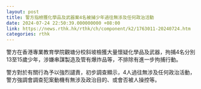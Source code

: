 ```yaml
---
layout: post
title: 警方指檢獲化學品及武器案4名被捕少年過往無涉及任何政治活動
date: 2024-07-24 22:50:39.000000000 +08:00
link: https://news.rthk.hk/rthk/ch/component/k2/1763011-20240724.htm
categories: rthk
---
```


警方在香港專業教育學院觀塘分校斜坡檢獲大量懷疑化學品及武器，拘捕4名分別13至15歲少年，涉嫌串謀製造及管有爆炸品等，不排除有進一步拘捕行動。

警方對於有關行為予以強烈譴責，初步調查顯示，4人過往無涉及任何政治活動，警方強調會調查犯案動機有無涉及政治目的、或會否被人操控等。
